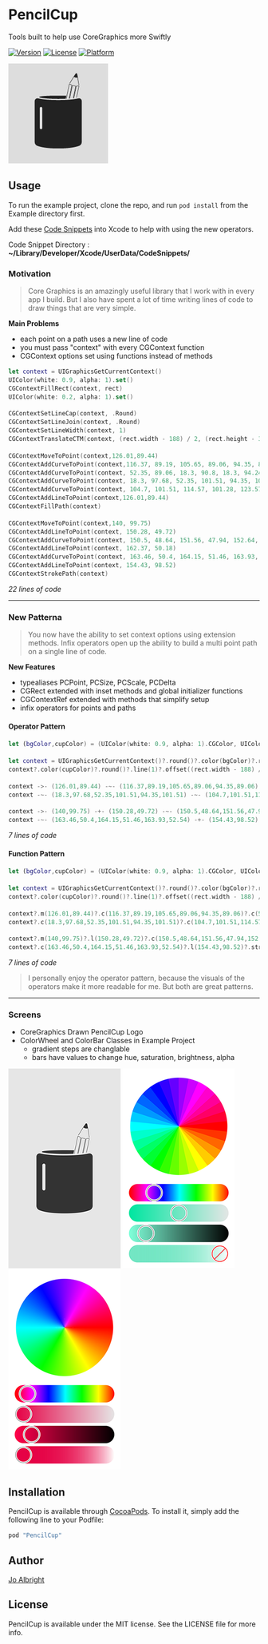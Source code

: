 # PencilCup
Tools built to help use CoreGraphics more Swiftly

<!-- [![CI Status](http://img.shields.io/travis/Jo Albright/PencilCup.svg?style=flat)](https://travis-ci.org/Jo Albright/PencilCup) -->

[![Version](https://img.shields.io/cocoapods/v/PencilCup.svg?style=flat)](http://cocoapods.org/pods/PencilCup)
[![License](https://img.shields.io/cocoapods/l/PencilCup.svg?style=flat)](http://cocoapods.org/pods/PencilCup)
[![Platform](https://img.shields.io/cocoapods/p/PencilCup.svg?style=flat)](http://cocoapods.org/pods/PencilCup)

![Pencil Cup](./Images/pencilcup.png)

## Usage

To run the example project, clone the repo, and run `pod install` from the Example directory first.

Add these [Code Snippets](./XcodeSnippets) into Xcode to help with using the new operators. 

Code Snippet Directory : **~/Library/Developer/Xcode/UserData/CodeSnippets/**

### Motivation

> Core Graphics is an amazingly useful library that I work with in every app I build. But I also have spent a lot of time writing lines of code to draw things that are very simple.

**Main Problems**

- each point on a path uses a new line of code
- you must pass "context" with every CGContext function
- CGContext options set using functions instead of methods

```swift
let context = UIGraphicsGetCurrentContext()
UIColor(white: 0.9, alpha: 1).set()
CGContextFillRect(context, rect)
UIColor(white: 0.2, alpha: 1).set()
    
CGContextSetLineCap(context, .Round)
CGContextSetLineJoin(context, .Round)
CGContextSetLineWidth(context, 1)
CGContextTranslateCTM(context, (rect.width - 188) / 2, (rect.height - 300) / 2)

CGContextMoveToPoint(context,126.01,89.44)
CGContextAddCurveToPoint(context,116.37, 89.19, 105.65, 89.06, 94.35, 89.06)
CGContextAddCurveToPoint(context, 52.35, 89.06, 18.3, 90.8, 18.3, 94.24)
CGContextAddCurveToPoint(context, 18.3, 97.68, 52.35, 101.51, 94.35, 101.51)
CGContextAddCurveToPoint(context, 104.7, 101.51, 114.57, 101.28, 123.57, 100.87)
CGContextAddLineToPoint(context,126.01,89.44)
CGContextFillPath(context)

CGContextMoveToPoint(context,140, 99.75)
CGContextAddLineToPoint(context, 150.28, 49.72)
CGContextAddCurveToPoint(context, 150.5, 48.64, 151.56, 47.94, 152.64, 48.17)
CGContextAddLineToPoint(context, 162.37, 50.18)
CGContextAddCurveToPoint(context, 163.46, 50.4, 164.15, 51.46, 163.93, 52.54)
CGContextAddLineToPoint(context, 154.43, 98.52)
CGContextStrokePath(context)
```
*22 lines of code*

---

### New Patterna

> You now have the ability to set context options using extension methods. Infix operators open up the ability to build a multi point path on a single line of code.

**New Features**

- typealiases PCPoint, PCSize, PCScale, PCDelta
- CGRect extended with inset methods and global initializer functions
- CGContextRef extended with methods that simplify setup
- infix operators for points and paths

#### Operator Pattern 

```swift
let (bgColor,cupColor) = (UIColor(white: 0.9, alpha: 1).CGColor, UIColor(white: 0.2, alpha: 1).CGColor)

let context = UIGraphicsGetCurrentContext()?.round()?.color(bgColor)?.rect(rect)?.fill()
context?.color(cupColor)?.round()?.line(1)?.offset((rect.width - 188) / 2, (rect.height - 300) / 2)

context ->- (126.01,89.44) -~- (116.37,89.19,105.65,89.06,94.35,89.06) -~- (52.35,89.06,18.3,90.8,18.3,94.24)
context -~- (18.3,97.68,52.35,101.51,94.35,101.51) -~- (104.7,101.51,114.57,101.28,123.57,100.87) -+- (126.01,89.44) -■ nil

context ->- (140,99.75) -+- (150.28,49.72) -~- (150.5,48.64,151.56,47.94,152.64,48.17) -+- (162.37,50.18)
context -~- (163.46,50.4,164.15,51.46,163.93,52.54) -+- (154.43,98.52) -□ nil
```
*7 lines of code*

#### Function Pattern

```swift
let (bgColor,cupColor) = (UIColor(white: 0.9, alpha: 1).CGColor, UIColor(white: 0.2, alpha: 1).CGColor)
        
let context = UIGraphicsGetCurrentContext()?.round()?.color(bgColor)?.rect(rect)?.fill()
context?.color(cupColor)?.round()?.line(1)?.offset((rect.width - 188) / 2, (rect.height - 300) / 2)
    
context?.m(126.01,89.44)?.c(116.37,89.19,105.65,89.06,94.35,89.06)?.c(52.35,89.06,18.3,90.8,18.3,94.24)
context?.c(18.3,97.68,52.35,101.51,94.35,101.51)?.c(104.7,101.51,114.57,101.28,123.57,100.87)?.l(126.01,89.44)?.fill()

context?.m(140,99.75)?.l(150.28,49.72)?.c(150.5,48.64,151.56,47.94,152.64,48.17)?.l(162.37,50.18)
context?.c(163.46,50.4,164.15,51.46,163.93,52.54)?.l(154.43,98.52)?.stroke()
```
*7 lines of code*

> I personally enjoy the operator pattern, because the visuals of the operators make it more readable for me. But both are great patterns.

<!--## Requirements-->

---

### Screens

- CoreGraphics Drawn PencilCup Logo
- ColorWheel and ColorBar Classes in Example Project
	- gradient steps are changlable
	- bars have values to change hue, saturation, brightness, alpha



![Pencil Cup](./Images/screen1.png) ![Pencil Cup](./Images/screen2.png) ![Pencil Cup](./Images/screen3.png)


## Installation

PencilCup is available through [CocoaPods](http://cocoapods.org). To install
it, simply add the following line to your Podfile:

```ruby
pod "PencilCup"
```

## Author

[Jo Albright](http://github.com/joalbright)

## License

PencilCup is available under the MIT license. See the LICENSE file for more info.
